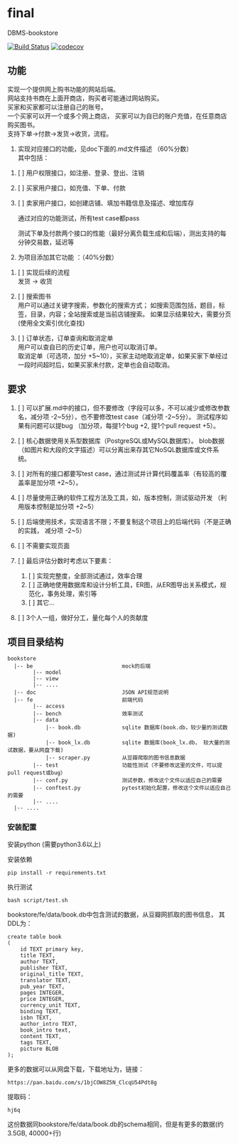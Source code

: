 # final
DBMS-bookstore

[![Build Status](https://travis-ci.com/DaSE-DBMS/bookstore.svg?branch=master)](https://travis-ci.com/DaSE-DBMS/bookstore)
[![codecov](https://codecov.io/gh/DaSE-DBMS/bookstore/branch/master/graph/badge.svg)](https://codecov.io/gh/DaSE-DBMS/bookstore)

## 功能
实现一个提供网上购书功能的网站后端。</br>
网站支持书商在上面开商店，购买者可能通过网站购买。</br>
买家和买家都可以注册自己的账号。</br>
一个买家可以开一个或多个网上商店，
买家可以为自已的账户充值，在任意商店购买图书。</br>
支持下单->付款->发货->收货，流程。</br>

1. 实现对应接口的功能，见doc下面的.md文件描述 （60%分数）</br>
其中包括：

1) [ ] 用户权限接口，如注册、登录、登出、注销

2) [ ] 买家用户接口，如充值、下单、付款

3) [ ] 卖家用户接口，如创建店铺、填加书籍信息及描述、增加库存</br>

    通过对应的功能测试，所有test case都pass </br>

    测试下单及付款两个接口的性能（最好分离负载生成和后端），测出支持的每分钟交易数，延迟等 </br>

2. 为项目添加其它功能 ：（40%分数）</br>

1) [ ] 实现后续的流程 </br>
发货 -> 收货

2) [ ] 搜索图书 </br>
用户可以通过关键字搜索，参数化的搜索方式；
如搜索范围包括，题目，标签，目录，内容；全站搜索或是当前店铺搜索。
如果显示结果较大，需要分页
(使用全文索引优化查找)

3) [ ] 订单状态，订单查询和取消定单<br>
用户可以查自已的历史订单，用户也可以取消订单。<br>
取消定单（可选项，加分 +5~10），买家主动地取消定单，如果买家下单经过一段时间超时后，如果买家未付款，定单也会自动取消。 <br>

## 要求
1. [ ] 可以扩展.md中的接口，但不要修改（字段可以多，不可以减少或修改参数名，减分项 -2\~5分），也不要修改test case（减分项 -2\~5分）。
测试程序如果有问题可以提bug （加分项，每提1个bug +2, 提1个pull request +5）。<br>

2. [ ] 核心数据使用关系型数据库（PostgreSQL或MySQL数据库）。
blob数据（如图片和大段的文字描述）可以分离出来存其它NoSQL数据库或文件系统。 <br>

3. [ ] 对所有的接口都要写test case，通过测试并计算代码覆盖率（有较高的覆盖率是加分项 +2~5）。 <br>

4. [ ] 尽量使用正确的软件工程方法及工具，如，版本控制，测试驱动开发 （利用版本控制是加分项 +2~5）<br> 

5. [ ] 后端使用技术，实现语言不限；不要复制这个项目上的后端代码（不是正确的实践， 减分项 -2~5）<br>

6. [ ] 不需要实现页面 <br>

7. [ ] 最后评估分数时考虑以下要素：<br>
    1. [ ] 实现完整度，全部测试通过，效率合理 <br>
    2. [ ] 正确地使用数据库和设计分析工具，ER图，从ER图导出关系模式，规范化，事务处理，索引等 <br>
    3. [ ] 其它... <br>

8. [ ] 3个人一组，做好分工，量化每个人的贡献度



## 项目目录结构
```
bookstore
  |-- be                            mock的后端
        |-- model
        |-- view
        |-- ....
  |-- doc                           JSON API规范说明
  |-- fe                            前端代码
        |-- access
        |-- bench                   效率测试
        |-- data                    
            |-- book.db             sqlite 数据库(book.db，较少量的测试数据)
            |-- book_lx.db          sqlite 数据库(book_lx.db， 较大量的测试数据，要从网盘下载)
            |-- scraper.py          从豆瓣爬取的图书信息数据
        |-- test                    功能性测试（不要修改这里的文件，可以提pull request或bug）
        |-- conf.py                 测试参数，修改这个文件以适应自己的需要
        |-- conftest.py             pytest初始化配置，修改这个文件以适应自己的需要
        |-- ....
  |-- ....
```

### 安装配置
安装python (需要python3.6以上) 

安装依赖

    pip install -r requirements.txt


执行测试
    
    bash script/test.sh

 
 bookstore/fe/data/book.db中包含测试的数据，从豆瓣网抓取的图书信息，
 其DDL为：
 
    create table book
    (
        id TEXT primary key,
        title TEXT,
        author TEXT,
        publisher TEXT,
        original_title TEXT,
        translator TEXT,
        pub_year TEXT,
        pages INTEGER,
        price INTEGER,
        currency_unit TEXT,
        binding TEXT,
        isbn TEXT,
        author_intro TEXT,
        book_intro text,
        content TEXT,
        tags TEXT,
        picture BLOB
    );

   
更多的数据可以从网盘下载，下载地址为，链接：

    https://pan.baidu.com/s/1bjCOW8Z5N_ClcqU54Pdt8g

提取码：

    hj6q
    
这份数据同bookstore/fe/data/book.db的schema相同，但是有更多的数据(约3.5GB, 40000+行)